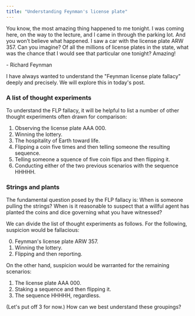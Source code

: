 ```yaml
---
title: "Understanding Feynman's license plate"
---
```


<div class="media">
  <p>You know, the most amazing thing happened to me tonight. I was coming here, on the way to the lecture, and I came in through the parking lot. And you won’t believe what happened. I saw a car with the license plate ARW 357. Can you imagine? Of all the millions of license plates in the state, what was the chance that I would see that particular one tonight? Amazing!</p>
  
  <p>- Richard Feynman</p>
</div>

I have always wanted to understand the "Feynman license plate fallacy" deeply and precisely. We will explore this in today's post.

### A list of thought experiments

To understand the FLP fallacy, it will be helpful to list a number of other thought experiments often drawn for comparison:

1. Observing the license plate AAA 000.
2. Winning the lottery.
3. The hospitality of Earth toward life.
4. Flipping a coin five times and then telling someone the resulting sequence.
5. Telling someone a squence of five coin flips and then flipping it.
6. Conducting either of the two previous scenarios with the sequence HHHHH.

### Strings and plants

The fundamental question posed by the FLP fallacy is: When is someone pulling the strings? When is it reasonable to suspect that a willful agent has planted the coins and dice governing what you have witnessed?

We can divide the list of thought experiments as follows. For the following, suspicion would be fallacious:

0. Feynman's license plate ARW 357.
2. Winning the lottery.
4. Flipping and then reporting.

On the other hand, suspicion would be warranted for the remaining scenarios:

1. The license plate AAA 000.
5. Staking a sequence and then flipping it.
6. The sequence HHHHH, regardless.

(Let's put off 3 for now.) How can we best understand these groupings?
